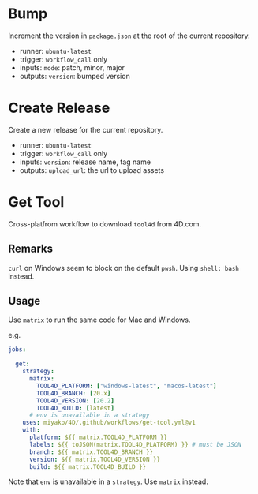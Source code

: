 # Bump

Increment the version in `package.json` at the root of the current repository.

* runner: `ubuntu-latest`
* trigger: `workflow_call` only
* inputs: `mode`: patch, minor, major
* outputs: `version`: bumped version
   
# Create Release

Create a new release for the current repository.

* runner: `ubuntu-latest`
* trigger: `workflow_call` only
* inputs: `version`: release name, tag name
* outputs: `upload_url`: the url to upload assets 

# Get Tool

Cross-platfrom workflow to download `tool4d` from 4D.com.

## Remarks

`curl` on Windows seem to block on the default `pwsh`. Using `shell: bash` instead.

## Usage

Use `matrix` to run the same code for Mac and Windows.

e.g.

```yml
jobs:

  get:
    strategy:
      matrix:
        TOOL4D_PLATFORM: ["windows-latest", "macos-latest"]
        TOOL4D_BRANCH: [20.x]
        TOOL4D_VERSION: [20.2]
        TOOL4D_BUILD: [latest] 
      # env is unavailable in a strategy
    uses: miyako/4D/.github/workflows/get-tool.yml@v1
    with:
      platform: ${{ matrix.TOOL4D_PLATFORM }}
      labels: ${{ toJSON(matrix.TOOL4D_PLATFORM) }} # must be JSON
      branch: ${{ matrix.TOOL4D_BRANCH }}
      version: ${{ matrix.TOOL4D_VERSION }}
      build: ${{ matrix.TOOL4D_BUILD }}
```

Note that `env` is unavailable in a `strategy`. Use `matrix` instead.
